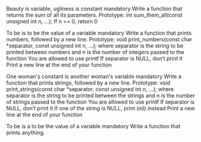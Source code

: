 Beauty is variable, ugliness is constant mandatory Write a function that returns the sum of all its parameters.
Prototype: int sum_them_all(const unsigned int n, ...); If n == 0, return 0

To be is to be the value of a variable mandatory Write a function that prints numbers, followed by a new line.
Prototype: void print_numbers(const char *separator, const unsigned int n, ...); where separator is the string to be printed between numbers and n is the number of integers passed to the function You are allowed to use printf If separator is NULL, don’t print it Print a new line at the end of your function

One woman's constant is another woman's variable mandatory Write a function that prints strings, followed by a new line.
Prototype: void print_strings(const char *separator, const unsigned int n, ...); where separator is the string to be printed between the strings and n is the number of strings passed to the function You are allowed to use printf If separator is NULL, don’t print it If one of the string is NULL, print (nil) instead Print a new line at the end of your function

To be is a to be the value of a variable mandatory Write a function that prints anything.

